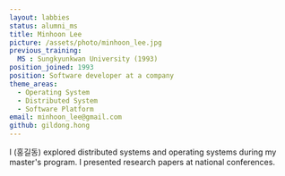 ```yaml
---
layout: labbies
status: alumni_ms
title: Minhoon Lee
picture: /assets/photo/minhoon_lee.jpg
previous_training:
  MS : Sungkyunkwan University (1993)
position_joined: 1993
position: Software developer at a company
theme_areas:
  - Operating System
  - Distributed System
  - Software Platform
email: minhoon_lee@gmail.com
github: gildong.hong
---
```


I (홍길동) explored distributed systems and operating systems during my master's program. I presented research papers at national conferences.
